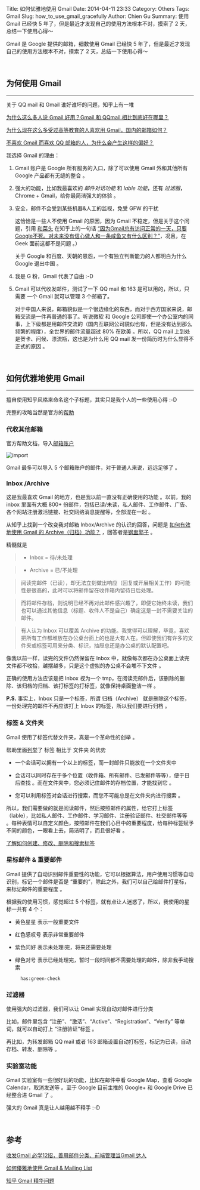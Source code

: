 Title: 如何优雅地使用 Gmail 
Date: 2014-04-11 23:33
Category: Others
Tags: Gmail 
Slug: how_to_use_gmail_gracefully
Author: Chien Gu
Summary: 使用 Gmail 已经快 5 年了，但是最近才发现自己的使用方法根本不对，摸索了 2 天，总结一下使用心得～

Gmail 是 Google 提供的邮箱，细数使用 Gmail 已经快 5 年了，但是最近才发现自己的使用方法根本不对，摸索了 2 天，总结一下使用心得～

<br>

## 为何使用 Gmail
* * *

关于 QQ mail 和 Gmail 谁好谁坏的问题，知乎上有一堆

[为什么这么多人说 Gmail 好用？Gmail 和 QQmail 相比到底好在哪里？][question1]

[为什么现在这么多受过高等教育的人喜欢用 Gmail，国内的邮箱如何？][question2]

[不喜欢 Gmail 而喜欢 QQ 邮箱的人，为什么会产生这样的偏好？][question3]

我选择 Gmail 的理由：

1. Gmail 账户是 Google 所有服务的入口，除了可以使用 Gmail 外和其他所有 Google 产品都有无缝的整合 。

2. 强大的功能，比如我最喜欢的 *邮件对话功能* 和 *lable 功能*，还有 *过滤器*，Chrome + Gmail，给你最简洁强大的体验 。

3. 安全，邮件不会受到某些机器&人工的监视，免受 GFW 的干扰
    
    这恰恰是一些人不使用 Gmail 的原因，因为 Gmail 不稳定，但是关于这个问题，引用 [和菜头][hecaitou] 在知乎上的一句话 [“因为Gmail总有访问正常的一天，只要Google不死。对未来没有信心做人和一条咸鱼又有什么区别？”][answer1]，况且，在 Geek 面前这都不是问题 。）

    关于 Google 和百度、天朝的恩怨，一个有独立判断能力的人都明白为什么 Google 退出中国 。

4. 我是 G 粉，Gmail 代表了自由 :-D

5.  Gmail 可以代收发邮件，测试了一下 QQ mail 和 163 是可以用的，所以，只需要 一个 Gmail 就可以管理 3 个邮箱了。

    对于中国人来说，邮箱貌似是一个很边缘化的东西，而对于西方国家来说，邮箱交流是一件再普通的事了。听说微软 和 Google 公司即使一个办公室内的同事，上下级都是用邮件交流的（国内互联网公司貌似也有，但是没有达到那么频繁的程度），全世界的邮件流量超过 80% 在欧美 。所以，QQ mail 上到处是贺卡、问候、漂流瓶，这也是为什么用 QQ mail 发一份简历时为什么显得不正式的原因 。

[question1]: http://www.zhihu.com/question/20010081
[question2]: http://www.zhihu.com/question/19606703
[question3]: http://www.zhihu.com/question/19724238
[hecaitou]: http://www.zhihu.com/people/hecaitou
[answer1]: http://www.zhihu.com/question/19580396

<br>

## 如何优雅地使用 Gmail
* * *

擅自使用知乎风格来命名这个子标题，其实只是我个人的一些使用心得 :-D

完整的攻略当然是官方的[帮助][help]

### 代收其他邮箱

官方帮助文档，导入[邮箱账户][import]

![import](/images/how_to_use_gmail_gracefully/import.png)

Gmail 最多可以导入 5 个邮箱账户的邮件，对于普通人来说，远远足够了 。

### Inbox /Archive

这是我最喜欢 Gmail 的地方，也是我以前一直没有正确使用的功能 。以前，我的 inbox 里面有大概 800+  份邮件，包括已读/未读，私人邮件、工作邮件、广告、各个网站注册激活链接、社交网络消息提醒等，全部混在一起 。

从知乎上找到一个改变我对邮箱 Inbox/Archive 的认识的回答，问题是 [如何有效地使用 Gmail 的 Archive（归档）功能？][question5] ，回答者是[钢盅郭子][answer2] 。

精髓就是

> + Inbox = 待/未处理

> + Archive = 已/不处理

> 阅读完邮件（已读），却无法立刻做出响应（回复或开展相关工作）的可能性是很高的，此时可以将邮件留在收件箱内留待日后处理。

> 而将邮件存档，则说明已经不再对此邮件感兴趣了，即便它始终未读，我们也可以通过其他信息（标题、收件人不是自己）确定这是一封不需要关注的邮件。

> 有人认为 Inbox 可以覆盖 Archive 的功能。我觉得可以理解，毕竟，喜欢把所有工作都堆放在办公桌台面上的也是大有人在。但即使我们有许多的文件夹或标签可用来分类、标识，抽屉总还是办公桌的默认配置吧。

像我以前一样，读完的文件仍然保留在 Inbox 中，就像每次都在办公桌面上读完文件都不收拾，越摆越多，只是这个虚拟的办公桌不会堆不下文件 。

正确的使用方法应该是把 Inbox 视为一个 tmp，在阅读完邮件后，该删除的删除、该归档的归档、该打标签的打标签，就像保持桌面整洁一样 。

**P.S.** 事实上，Inbox 只是一个标签，所谓 归档（Archive） 就是删除这个标签，一份处理完的邮件不再应该打上 Inbox 的标签，所以我们要进行归档 。

### 标签 & 文件夹

Gmail 使用了标签代替文件夹，真是一个革命性的创举 。

帮助里面[列举][lable]了 标签 相比于 文件夹 的优势

+ 一个会话可以拥有一个以上的标签，而一封邮件只能放在一个文件夹中

+ 会话可以同时存在于多个位置（收件箱、所有邮件、已发邮件等等），便于日后查找 。而在文件夹中，您必须记住邮件的存档位置，才能找到它 。

+ 您可以利用标签对会话进行搜索，而您不可能总是在文件夹内进行搜索 。

所以，我们需要做的就是阅读邮件，然后按照邮件的属性，给它打上标签（lable），比如私人邮件、工作邮件、学习邮件、注册验证邮件、社交邮件等等 。每种表情可以自定义颜色，按照邮件在我们心目中的重要程度，给每种标签赋予不同的颜色，一眼看上去，简洁明了，而且很好看 。

[了解如何创建、修改、删除和搜索标签][how-to-use-lable]

### 星标邮件 & 重要邮件

Gmail 提供了自动识别邮件重要性的功能，它可以根据算法，用户使用习惯等自动识别，标记一个邮件是否是 “重要的”，除此之外，我们可以自己给邮件打星标，来标记邮件的重要程度 。

根据我的使用习惯，感觉超过 5 个标签，就有点让人迷惑了，所以，我使用的星标一共有 4 个：

+ 黄色星星   表示一般重要文件
+ 红色感叹号 表示非常重要邮件
+ 紫色问好   表示未处理i完，将来还需要处理
+ 绿色对号   表示已经处理完，暂时一段时间都不需要处理的邮件，除非我手动搜索

        has:green-check

### 过滤器

使用强大的过滤器，我们可以让 Gmail 实现自动对邮件进行分类

比如，邮件里包含 “注册”、“激活”、“Active”、“Registration”、“Verify” 等单词，就可以自动打上 “注册验证”标签 。

再比如，为转发邮箱 QQ mail 或者 163 邮箱设置自动打标签，标记为已读，自动存档、转发、删除等 。

### 实验室功能

Gmail 实验室有一些很好玩的功能，比如在邮件中看 Google Map，查看 Google Calendar，取消发送等 。至于 Google 目前主推的 Google+ 和 Google Drive 已经整合进 Gmail 了 。

强大的 Gmail 真是让人越用越不释手 :-D

[help]: https://support.google.com/mail/?hl=zh-Hans#topic=3394144
[import]: https://support.google.com/mail/answer/21289?hl=zh-Hans&ref_topic=3394220
[question4]: http://www.zhihu.com/question/20042480
[question5]: http://www.zhihu.com/question/20042480
[answer2]: http://www.zhihu.com/people/unogzx
[lable]: https://support.google.com/mail/answer/10708?hl=zh-Hans&ref_topic=3403522
[how-to-use-lable]: https://support.google.com/mail/answer/118708?rd=1

<br>

## 参考
[收发Gmail 必学12招，善用邮件分类、前端管理当Gmail 达人](http://xuyazhou.com/archives/248)

[如何優雅地使用 Gmail & Mailing List](http://blog.acgtyrant.com/how-to-use-gmail-and-mailinglist-correctly.html)

[知乎 Gmail 精华问题](http://www.zhihu.com/topic/19550519/top-answers?page=1)
